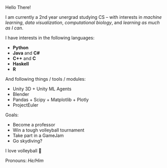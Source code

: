 Hello There!

I am currently a 2nd year unergrad studying CS – with interests in _machine learning_, _data visualization_, _computational biology_, and _learning as much as I can_.

I have interests in the following languages:
- **Python**
- **Java** and **C#**
- **C++** and **C**
- **Haskell**
- **R**

And following things / tools / modules:
- Unity 3D + Unity ML Agents
- Blender
- Pandas + Scipy + Matplotlib + Plotly
- ProjectEuler

Goals:
- Become a professor
- Win a tough volleyball tournament
- Take part in a GameJam
- Go skydiving?

I love volleyball 🏐

Pronouns: *He/Him*
